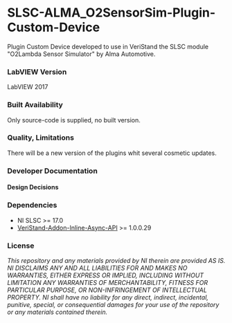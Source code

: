 # SLSC-ALMA_O2SensorSim-Plugin-Custom-Device
Plugin Custom Device developed to use in VeriStand the SLSC module "O2Lambda Sensor Simulator" by Alma Automotive.

### LabVIEW Version ###

LabVIEW 2017

### Built Availability ###

Only source-code is supplied, no built version.

### Quality, Limitations ###

There will be a new version of the plugins whit several cosmetic updates.

### Developer Documentation ###

#### Design Decisions ####


### Dependencies ###
- NI SLSC >= 17.0
- [VeriStand-Addon-Inline-Async-API](https://github.com/NIVeriStandAdd-Ons/VeriStand-Addon-Inline-Async-API/tree/master/Built) >= 1.0.0.29

### License ###

*This repository and any materials provided by NI therein are provided AS IS. NI DISCLAIMS ANY AND ALL LIABILITIES FOR AND MAKES NO WARRANTIES, EITHER EXPRESS OR IMPLIED, INCLUDING WITHOUT LIMITATION ANY WARRANTIES OF MERCHANTABILITY, FITNESS FOR  PARTICULAR PURPOSE, OR NON-INFRINGEMENT OF INTELLECTUAL PROPERTY. NI shall have no liability for any direct, indirect, incidental, punitive, special, or consequential damages for your use of the repository or any materials contained therein.*



